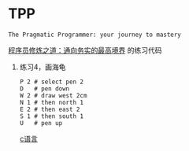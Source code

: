# TPP

`The Pragmatic Programmer: your journey to mastery`

[程序员修炼之道：通向务实的最高境界](https://book.douban.com/subject/35006892/) 的练习代码

1. 练习4，画海龟
    ```
    P 2 # select pen 2
    D   # pen down
    W 2 # draw west 2cm
    N 1 # then north 1
    E 2 # then east 2
    S 1 # then south 1
    U   # pen up
    ```
    [c语言](c/turtle)
